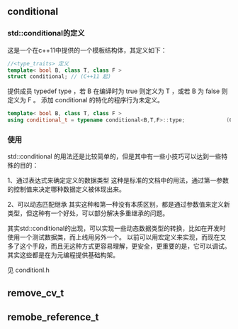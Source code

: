 <!--
 * @Description:
 * @Version: 2.0
 * @Author: chen, hua
 * @Date: 2023-11-21 09:34:44
 * @LastEditors: chen, hua
 * @LastEditTime: 2023-11-21 10:01:18
-->
## conditional

### std::conditional的定义
这是一个在c++11中提供的一个模板结构体，其定义如下：
```cpp
//<type_traits> 定义
template< bool B, class T, class F >
struct conditional; // (C++11 起)
```

提供成员 typedef type ，若 B 在编译时为 true 则定义为 T ，或若 B 为 false 则定义为 F 。
添加 conditional 的特化的程序行为未定义。
```cpp
template< bool B, class T, class F >
using conditional_t = typename conditional<B,T,F>::type;             (C++14 起)
```

### 使用

std::conditional 的用法还是比较简单的，但是其中有一些小技巧可以达到一些特殊的目的：

1、通过表达式来确定定义的数据类型
这种是标准的文档中的用法，通过第一参数的控制值来决定哪种数据定义被体现出来。

2、可以动态匹配继承
其实这种和第一种没有本质区别，都是通过参数值来定义新类型，但这种有一个好处，可以部分解决多重继承的问题。

其实std::conditional的出现，可以实现一些动态数据类型的转换，比如在开发时使用一个测试数据类，而上线用另外一个。
以前可以用宏定义来实现，而现在又多了这个手段，而且无这种方式更容易理解，更安全，更重要的是，它可以调试。其实这些都是在为元编程提供基础构架。

见 conditionl.h

## remove_cv_t


## remobe_reference_t
